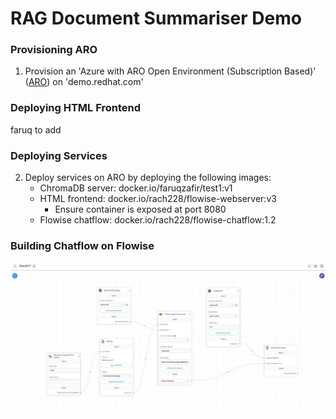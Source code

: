 # RAG Document Summariser Demo

### Provisioning ARO

01. Provision an 'Azure with ARO Open Environment (Subscription Based)' ([ARO](https://demo.redhat.com/catalog?search=aro&item=babylon-catalog-prod%2Fazure-gpte.open-environment-aro4-sub.prod)) on 'demo.redhat.com'

### Deploying HTML Frontend

faruq to add

### Deploying Services

02. Deploy services on ARO by deploying the following images:
    * ChromaDB server: docker.io/faruqzafir/test1:v1
    * HTML frontend: docker.io/rach228/flowise-webserver:v3
        * Ensure container is exposed at port 8080
    * Flowise chatflow: docker.io/rach228/flowise-chatflow:1.2

### Building Chatflow on Flowise

![](chatflow_sample.jpg)
